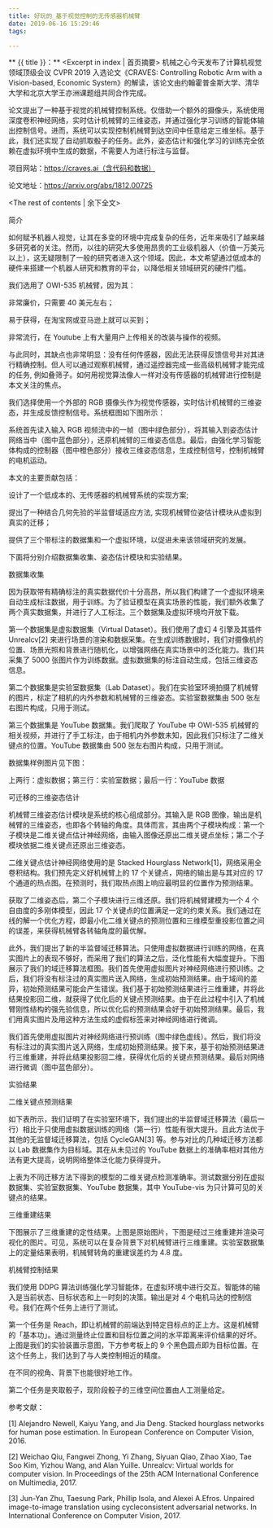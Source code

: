 ```yaml
---
title: 好玩的_基于视觉控制的无传感器机械臂
date: 2019-06-16 15:29:46
tags:

---
```

** {{ title }}：** <Excerpt in index | 首页摘要>
机械之心今天发布了计算机视觉领域顶级会议 CVPR 2019 入选论文《CRAVES: Controlling Robotic Arm with a Vision-based, Economic System》的解读，该论文由约翰霍普金斯大学、清华大学和北京大学王亦洲课题组共同合作完成。  

论文提出了一种基于视觉的机械臂控制系统。仅借助一个额外的摄像头，系统使用深度卷积神经网络，实时估计机械臂的三维姿态，并通过强化学习训练的智能体输出控制信号。进而，系统可以实现控制机械臂到达空间中任意给定三维坐标。基于此，我们还实现了自动抓取骰子的任务。此外，姿态估计和强化学习的训练完全依赖在虚拟环境中生成的数据，不需要人为进行标注与监督。

项目网站：https://craves.ai（含代码和数据）

论文地址：https://arxiv.org/abs/1812.00725

<!-- more -->
<The rest of contents | 余下全文>


简介

如何赋予机器人视觉，让其在多变的环境中完成复杂的任务，近年来吸引了越来越多研究者的关注。然而，以往的研究大多使用昂贵的工业级机器人（价值一万美元以上），这无疑限制了一般的研究者进入这个领域。因此，本文希望通过低成本的硬件来搭建一个机器人研究和教育的平台，以降低相关领域研究的硬件门槛。

我们选用了 OWI-535 机械臂，因为其：

非常廉价，只需要 40 美元左右；

易于获得，在淘宝网或亚马逊上就可以买到；

非常流行，在 Youtube 上有大量用户上传相关的改装与操作的视频。

与此同时，其缺点也非常明显：没有任何传感器，因此无法获得反馈信号并对其进行精确控制。但人可以通过观察机械臂，通过遥控器完成一些高级机械臂才能完成的任务, 例如叠筛子。如何用视觉算法像人一样对没有传感器的机械臂进行控制是本文关注的焦点。

我们选择使用一个外部的 RGB 摄像头作为视觉传感器，实时估计机械臂的三维姿态，并生成反馈控制信号。系统框图如下图所示：



系统首先读入输入 RGB 视频流中的一帧（图中绿色部分），将其输入到姿态估计网络当中（图中蓝色部分），还原机械臂的三维姿态信息。最后，由强化学习智能体构成的控制器（图中橙色部分）接收三维姿态信息，生成控制信号，控制机械臂的电机运动。

本文的主要贡献包括：

设计了一个低成本的、无传感器的机械臂系统的实现方案;

提出了一种结合几何先验的半监督域适应方法, 实现机械臂位姿估计模块从虚拟到真实的迁移；

提供了三个带标注的数据集和一个虚拟环境，以促进未来该领域研究的发展。

下面将分别介绍数据集收集、姿态估计模块和实验结果。

数据集收集

因为获取带有精确标注的真实数据代价十分高昂，所以我们构建了一个虚拟环境来自动生成标注数据，用于训练。为了验证模型在真实场景的性能，我们额外收集了两个真实数据集，并进行了人工标注。三个数据集及虚拟环境均开放下载。

第一个数据集是虚拟数据集（Virtual Dataset）。我们使用了虚幻 4 引擎及其插件 Unrealcv[2] 来进行场景的渲染和数据采集。在生成训练数据时，我们对摄像机的位置、场景光照和背景进行随机化，以增强网络在真实场景中的泛化能力。我们共采集了 5000 张图片作为训练数据。虚拟数据集的标注自动生成，包括三维姿态信息。

第二个数据集是实验室数据集（Lab Dataset）。我们在实验室环境拍摄了机械臂的图片，标定了相机的内外参数和机械臂的三维姿态。实验室数据集由 500 张左右图片构成，只用于测试。

第三个数据集是 YouTube 数据集。我们爬取了 YouTube 中 OWI-535 机械臂的相关视频，并进行了手工标注，由于相机内外参数未知，因此我们只标注了二维关键点的位置。YouTube 数据集由 500 张左右图片构成，只用于测试。

数据集样例图片见下图：



上两行：虚拟数据；第三行：实验室数据；最后一行：YouTube 数据

可迁移的三维姿态估计

机械臂三维姿态估计模块是系统的核心组成部分。其输入是 RGB 图像，输出是机械臂的三维姿态，也即各个转轴的角度。具体而言，其由两个子模块构成：第一个子模块是二维关键点估计神经网络，由输入图像还原出二维关键点坐标；第二个子模块依据二维关键点还原出三维姿态。

二维关键点估计神经网络使用的是 Stacked Hourglass Network[1]，网络采用全卷积结构。我们预先定义好机械臂上的 17 个关键点，网络的输出是与其对应的 17 个通道的热点图。在预测时，我们取热点图上响应最明显的位置作为预测结果。

获取了二维姿态后，第二个子模块进行三维还原。我们将机械臂建模为一个 4 个自由度的多刚体模型，因此 17 个关键点的位置满足一定的约束关系。我们通过在线的解一个优化方程，即最小化二维关键点的预测位置和三维模型重投影位置之间的误差，来获得机械臂各转轴角度的最优解。

此外，我们提出了新的半监督域迁移算法。只使用虚拟数据进行训练的网络，在真实图片上的表现不够好，而采用了我们的算法之后，泛化性能有大幅度提升。下图展示了我们的域迁移算法框图。我们首先使用虚拟图片对神经网络进行预训练。之后，我们将没有标注过的真实图片送入网络，生成初始预测结果。由于域间的差异，初始预测结果可能会产生错误。我们基于初始预测结果进行三维重建，并将此结果投影回二维，就获得了优化后的关键点预测结果。由于在此过程中引入了机械臂刚性结构的强先验信息，所以优化后的预测结果会好于初始预测结果。最后，我们用真实图片及用这种方法生成的虚假标签来对神经网络进行微调。



我们首先使用虚拟图片对神经网络进行预训练（图中绿色虚线）。然后，我们将没有标注过的真实图片送入网络，生成初始预测结果。接下来，基于初始预测结果进行三维重建，并将此结果投影回二维，获得优化后的关键点预测结果。最后对网络进行微调（图中蓝色部分）。

实验结果

二维关键点预测结果

如下表所示，我们证明了在实验室环境下，我们提出的半监督域迁移算法（最后一行）相比于只使用虚拟数据训练的网络（第一行）性能有很大提升。且此方法优于其他的无监督域迁移算法，包括 CycleGAN[3] 等。参与对比的几种域迁移方法都以 Lab 数据集作为目标域。其在从未见过的 YouTube 数据上的准确率相对其他方法有更大提高，说明网络整体泛化能力获得提升。

上表为不同迁移方法下得到的模型的二维关键点检测准确率。测试数据分别在虚拟数据集、实验室数据集、YouTube 数据集，其中 YouTube-vis 为只计算可见的关键点的结果。

三维重建结果

下图展示了三维重建的定性结果。上图是原始图片，下图是经过三维重建并渲染可视化的图片。可见，系统可以在复杂背景下对机械臂进行三维重建。实验室数据集上的定量结果表明，机械臂转角的重建误差约为 4.8 度。

机械臂控制结果

我们使用 DDPG 算法训练强化学习智能体，在虚拟环境中进行交互。智能体的输入是当前状态、目标状态和上一时刻的决策。输出是对 4 个电机马达的控制信号。我们在两个任务上进行了测试。

第一个任务是 Reach，即让机械臂的前端达到特定目标点的正上方。这是机械臂的「基本功」。通过测量终止位置和目标位置之间的水平距离来评价结果的好坏。上图是我们的实验装置示意图，下方参考板上的 9 个黑色圆点即为目标位置。在这个任务上，我们达到了与人类控制相近的精度。



在不同的视角、背景下也能很好地工作。



第二个任务是夹取骰子，现阶段骰子的三维空间位置由人工测量给定。



参考文献：

[1] Alejandro Newell, Kaiyu Yang, and Jia Deng. Stacked hourglass networks for human pose estimation. In European Conference on Computer Vision, 2016.

[2] Weichao Qiu, Fangwei Zhong, Yi Zhang, Siyuan Qiao, Zihao Xiao, Tae Soo Kim, Yizhou Wang, and Alan Yuille. Unrealcv: Virtual worlds for computer vision. In Proceedings of the 25th ACM International Conference on Multimedia, 2017.

[3] Jun-Yan Zhu, Taesung Park, Phillip Isola, and Alexei A.Efros. Unpaired image-to-image translation using cycleconsistent adversarial networks. In International Conference on Computer Vision, 2017.


